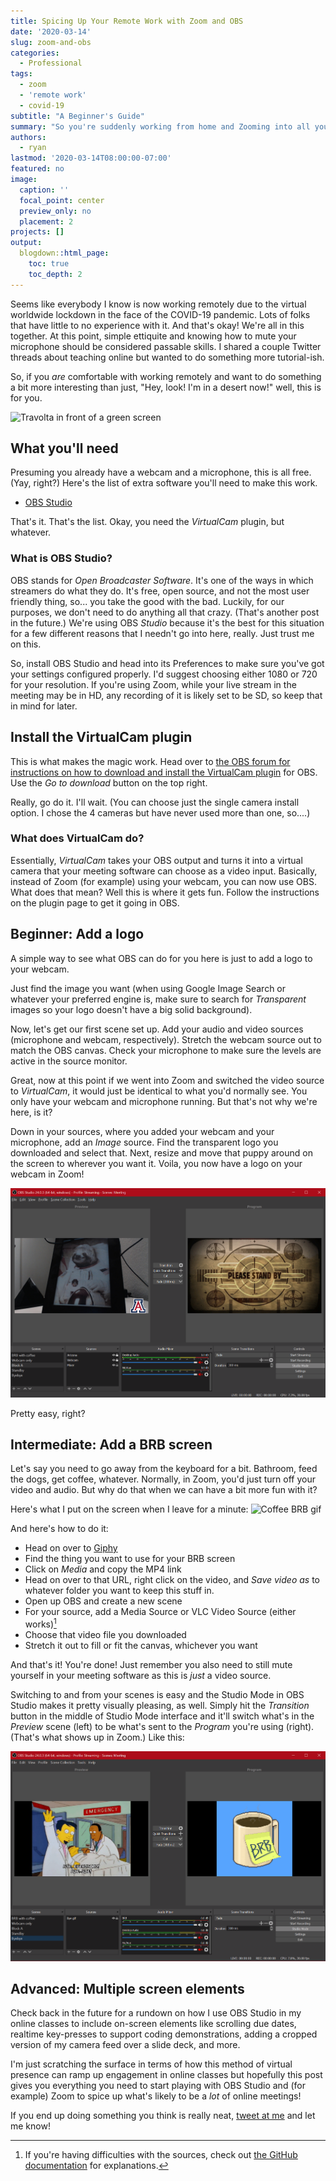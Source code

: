 ```yaml
---
title: Spicing Up Your Remote Work with Zoom and OBS
date: '2020-03-14'
slug: zoom-and-obs
categories:
  - Professional
tags:
  - zoom
  - 'remote work'
  - covid-19
subtitle: "A Beginner's Guide"
summary: "So you're suddenly working from home and Zooming into all your meetings. Here's how to spice up your presence a bit without virtual backgrounds."
authors:
  - ryan
lastmod: '2020-03-14T08:00:00-07:00'
featured: no
image:
  caption: ''
  focal_point: center
  preview_only: no
  placement: 2
projects: []
output:
  blogdown::html_page:
    toc: true
    toc_depth: 2
---
```


Seems like everybody I know is now working remotely due to the virtual worldwide lockdown in the face of the COVID-19 pandemic. Lots of folks that have little to no experience with it. And that's okay! We're all in this together. At this point, simple ettiquite and knowing how to mute your microphone should be considered passable skills. I shared a couple Twitter threads about teaching online but wanted to do something more tutorial-ish.

So, if you _are_ comfortable with working remotely and want to do something a bit more interesting than just, "Hey, look! I'm in a desert now!" well, this is for you.

![Travolta in front of a green screen](https://media.giphy.com/media/20k1punZ5bpmM/source.gif)

## What you'll need

Presuming you already have a webcam and a microphone, this is all free. (Yay, right?) Here's the list of extra software you'll need to make this work.

+ [OBS Studio](https://obsproject.com/)

That's it. That's the list. Okay, you need the _VirtualCam_ plugin, but whatever.

### What is OBS Studio?

OBS stands for _Open Broadcaster Software_. It's one of the ways in which streamers do what they do. It's free, open source, and not the most user friendly thing, so... you take the good with the bad. Luckily, for our purposes, we don't need to do anything all that crazy. (That's another post in the future.) We're using OBS _Studio_ because it's the best for this situation for a few different reasons that I needn't go into here, really. Just trust me on this.

So, install OBS Studio and head into its Preferences to make sure you've got your settings configured properly. I'd suggest choosing either 1080 or 720 for your resolution. If you're using Zoom, while your live stream in the meeting may be in HD, any recording of it is likely set to be SD, so keep that in mind for later.

## Install the VirtualCam plugin

This is what makes the magic work. Head over to [the OBS forum for instructions on how to download and install the VirtualCam plugin](https://obsproject.com/forum/resources/obs-virtualcam.539/) for OBS. Use the _Go to download_ button on the top right.

Really, go do it. I'll wait. (You can choose just the single camera install option. I chose the 4 cameras but have never used more than one, so....)

### What does VirtualCam do?

Essentially, _VirtualCam_ takes your OBS output and turns it into a virtual camera that your meeting software can choose as a video input. Basically, instead of Zoom (for example) using your webcam, you can now use OBS. What does that mean? Well this is where it gets fun. Follow the instructions on the plugin page to get it going in OBS. 

## Beginner: Add a logo

A simple way to see what OBS can do for you here is just to add a logo to your webcam.

Just find the image you want (when using Google Image Search or whatever your preferred engine is, make sure to search for _Transparent_ images so your logo doesn't have a big solid background).

Now, let's get our first scene set up. Add your audio and video sources (microphone and webcam, respectively). Stretch the webcam source out to match the OBS canvas. Check your microphone to make sure the levels are active in the source monitor. 

Great, now at this point if we went into Zoom and switched the video source to _VirtualCam_, it would just be identical to what you'd normally see. You only have your webcam and microphone running. But that's not why we're here, is it?

Down in your sources, where you added your webcam and your microphone, add an _Image_ source. Find the transparent logo you downloaded and select that. Next, resize and move that puppy around on the screen to wherever you want it. Voila, you now have a logo on your webcam in Zoom!

![Webcam feed with Arizona block **A** on left, "stand by" scene on right.](block-a.png)

Pretty easy, right?

## Intermediate: Add a BRB screen

Let's say you need to go away from the keyboard for a bit. Bathroom, feed the dogs, get coffee, whatever. Normally, in Zoom, you'd just turn off your video and audio. But why do that when we can have a bit more fun with it?

Here's what I put on the screen when I leave for a minute: ![Coffee BRB gif](https://media.giphy.com/media/3o7TKDsHWoAbGkcTEk/source.gif)

And here's how to do it:

+ Head on over to [Giphy](https://giphy.com)
+ Find the thing you want to use for your BRB screen
+ Click on _Media_ and copy the MP4 link
+ Head on over to that URL, right click on the video, and _Save video as_ to whatever folder you want to keep this stuff in.
+ Open up OBS and create a new scene
+ For your source, add a Media Source or VLC Video Source (either works)[^1]
+ Choose that video file you downloaded
+ Stretch it out to fill or fit the canvas, whichever you want

And that's it! You're done! Just remember you also need to still mute yourself in your meeting software as this is _just_ a video source.

Switching to and from your scenes is easy and the Studio Mode in OBS Studio makes it pretty visually pleasing, as well. Simply hit the _Transition_ button in the middle of Studio Mode interface and it'll switch what's in the _Preview_ scene (left) to be what's sent to the _Program_ you're using (right). (That's what shows up in Zoom.) Like this:

![OBS Studio screenshot](obs-screenshot.png)

## Advanced: Multiple screen elements

Check back in the future for a rundown on how I use OBS Studio in my online classes to include on-screen elements like scrolling due dates, realtime key-presses to support coding demonstrations, adding a cropped version of my camera feed over a slide deck, and more.

I'm just scratching the surface in terms of how this method of virtual presence can ramp up engagement in online classes but hopefully this post gives you everything you need to start playing with OBS Studio and (for example) Zoom to spice up what's likely to be a _lot_ of online meetings!

If you end up doing something you think is really neat, [tweet at me](https://twitter.com/ryanstraight) and let me know!



[^1]: If you're having difficulties with the sources, check out [the GitHub documentation](https://github.com/obsproject/obs-studio/wiki/Sources-Guide#vlc-video-source) for explanations.
